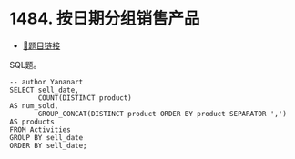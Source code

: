 # 1484. 按日期分组销售产品

- [🔗题目链接](https://leetcode-cn.com/problems/group-sold-products-by-the-date/)

SQL题。

```mysql
-- author Yananart
SELECT sell_date,
       COUNT(DISTINCT product)                                       AS num_sold,
       GROUP_CONCAT(DISTINCT product ORDER BY product SEPARATOR ',') AS products
FROM Activities
GROUP BY sell_date
ORDER BY sell_date;
```

